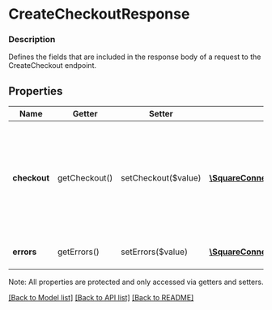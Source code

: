 # CreateCheckoutResponse

### Description

Defines the fields that are included in the response body of a request to the CreateCheckout endpoint.

## Properties
Name | Getter | Setter | Type | Description | Notes
------------ | ------------- | ------------- | ------------- | ------------- | -------------
**checkout** | getCheckout() | setCheckout($value) | [**\SquareConnect\Model\Checkout**](Checkout.md) | The newly created checkout. If the same request was made with the same idempotency_key, this will be the checkout created with the idempotency_key. | [optional] 
**errors** | getErrors() | setErrors($value) | [**\SquareConnect\Model\Error[]**](Error.md) | Any errors that occurred during the request. | [optional] 

Note: All properties are protected and only accessed via getters and setters.

[[Back to Model list]](../../README.md#documentation-for-models) [[Back to API list]](../../README.md#documentation-for-api-endpoints) [[Back to README]](../../README.md)

